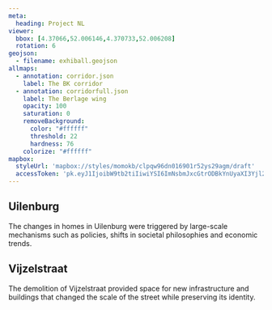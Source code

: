```yaml
---
meta:
  heading: Project NL
viewer:
  bbox: [4.37066,52.006146,4.370733,52.006208]
  rotation: 6
geojson:
  - filename: exhiball.geojson
allmaps:
  - annotation: corridor.json
    label: The BK corridor
  - annotation: corridorfull.json
    label: The Berlage wing
    opacity: 100
    saturation: 0
    removeBackground:
      color: "#ffffff"
      threshold: 22
      hardness: 76
    colorize: "#ffffff"
mapbox:
  styleUrl: 'mapbox://styles/momokb/clpqw96dn016901r52ys29agm/draft'
  accessToken: 'pk.eyJ1IjoibW9tb2tiIiwiYSI6ImNsbmJxcGtrODBkYnUyaXI3Yjl2ODR1NTkifQ.OvugAnw_FwWro66sJ7Rl5A'
---
```

## Uilenburg

The changes in homes in Uilenburg were triggered by large-scale mechanisms such as policies, shifts in societal philosophies and economic trends.


## Vijzelstraat

The demolition of Vijzelstraat provided space for new infrastructure and buildings that changed the scale of the street while preserving its identity.